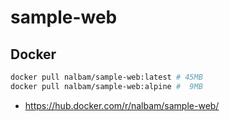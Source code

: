 # sample-web

## Docker

```bash
docker pull nalbam/sample-web:latest # 45MB
docker pull nalbam/sample-web:alpine #  9MB
```

* <https://hub.docker.com/r/nalbam/sample-web/>
